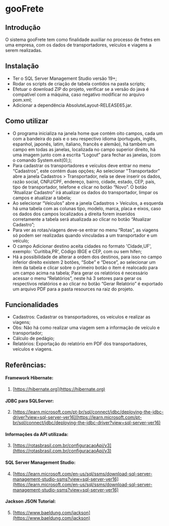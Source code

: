 #  gooFrete
## Introdução
O sistema gooFrete tem como finalidade auxiliar no processo de fretes em uma empresa, com os dados de transportadores, veículos e viagens a serem realizadas.

## Instalação
- Ter o SQL Server Management Studio versão 19+;
- Rodar os scripts de criação de tabela contidos na pasta scripts;
- Efetuar o download ZIP do projeto, verificar se a versão do java é compatível com a máquina, caso negativo modificar no arquivo pom.xml;
- Adicionar a dependência AbsoluteLayout-RELEASE65.jar.

## Como utilizar
- O programa inicializa na janela home que contém oito campos, cada um com a bandeira do país e o seu respectivo idioma (português, inglês, espanhol, japonês, latim, italiano, francês e alemão), há também um campo em todas as janelas, localizada no campo superior direito, há uma imagem junto com a escrita “Logout” para fechar as janelas, (com o comando System.exit(0););
- Para cadastrar os transportadores e veículos deve entrar no menu “Cadastros”, este contém duas opções;
Ao selecionar "Transportador" abre a janela Cadastros > Transportador, nela se deve inserir os dados, razão social, CNPJ/CPF, endereço, bairro, cidade, estado, CEP, país, tipo de transportador, telefone e clicar no botão “Novo”. O botão “Atualizar Cadastro” irá atualizar os dados do transportador, limpar os campos e atualizar a tabela;
- Ao selecionar “Veículos” abre a janela Cadastros > Veículos, a esquerda há uma tabela com as colunas tipo, modelo, marca, placa e eixos, caso os dados dos campos localizados a direita forem inseridos corretamente a tabela será atualizada ao clicar no botão “Atualizar Cadastro”;
- Para ver as rotas/viagens deve-se entrar no menu “Rotas”, as viagens só podem ser realizadas quando vinculadas a um transportador e um veículo;
- O campo Adicionar destino aceita cidades no formato 'Cidade,UF', exemplo: 'Curitiba,PR', Código IBGE e CEP, com ou sem hífen;
- Há a possibilidade de alterar a ordem dos destinos, para isso no campo inferior direito existem 2 botões, “Sobe” e “Desce”, ao selecionar um item da tabela e clicar sobre o primeiro botão o item é realocado para um campo acima na tabela;
Para gerar os relatórios é necessário acessar o menu “Relatórios”, neste há 3 setores para gerar os respectivos relatórios e ao clicar no botão “Gerar Relatório” é exportado um arquivo PDF para a pasta resources na raiz do projeto.

## Funcionalidades
- Cadastros:
Cadastrar os transportadores, os veículos e realizar as viagens;
- Obs: Não há como realizar uma viagem sem a informação de veículo e transportador;
- Cálculo de pedágio;
- Relatórios:
Exportação do relatório em PDF dos transportadores, veículos e viagens.

## Referências:

#### Framework Hibernate:
1. [https://hibernate.org](https://hibernate.org)
#### JDBC para SQLServer:
2. [https://learn.microsoft.com/pt-br/sql/connect/jdbc/deploying-the-jdbc-driver?view=sql-server-ver16](https://learn.microsoft.com/pt-br/sql/connect/jdbc/deploying-the-jdbc-driver?view=sql-server-ver16)
#### Informações da API utilizada:
3. [https://rotasbrasil.com.br/configuracaoApi/v3](https://rotasbrasil.com.br/configuracaoApi/v3)
#### SQL Server Management Studio:
4. [https://learn.microsoft.com/en-us/sql/ssms/download-sql-server-management-studio-ssms?view=sql-server-ver16](https://learn.microsoft.com/en-us/sql/ssms/download-sql-server-management-studio-ssms?view=sql-server-ver16)
#### Jackson JSON Tutorial:
5. [https://www.baeldung.com/jackson](https://www.baeldung.com/jackson)
